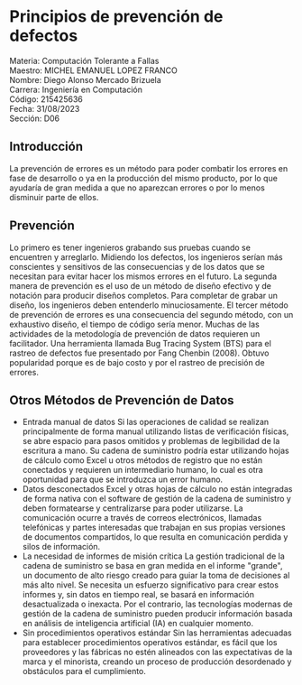 # Principios de prevención de defectos
Materia: Computación Tolerante a Fallas<br>
Maestro: MICHEL EMANUEL LOPEZ FRANCO<br>
Nombre: Diego Alonso Mercado Brizuela<br>
Carrera: Ingeniería en Computación<br>
Código: 215425636<br>
Fecha: 31/08/2023<br>
Sección: D06<br>

## Introducción
La prevención de errores es un método para poder combatir los errores en fase de desarrollo o ya en la producción del mismo producto, por lo que ayudaría de gran medida a que no aparezcan errores o por lo menos disminuir parte de ellos.
## Prevención
Lo primero es tener ingenieros grabando sus pruebas cuando se encuentren y arreglarlo. Midiendo los defectos, los ingenieros serían más conscientes y sensitivos de las consecuencias y de los datos que se necesitan para evitar hacer los mismos errores en el futuro.
La segunda manera de prevención es el uso de un método de diseño efectivo y de notación para producir diseños completos. Para completar de grabar un diseño, los ingenieros deben entenderlo minuciosamente.
El tercer método de prevención de errores es una consecuencia del segundo método, con un exhaustivo diseño, el tiempo de código sería menor. 
Muchas de las actividades de la metodología de prevención de datos requieren un facilitador. Una herramienta llamada Bug Tracing System (BTS) para el rastreo de defectos fue presentado por Fang Chenbin (2008). Obtuvo popularidad porque es de bajo costo y por el rastreo de precisión de errores.
## Otros Métodos de Prevención de Datos
- Entrada manual de datos
Si las operaciones de calidad se realizan principalmente de forma manual utilizando listas de verificación físicas, se abre espacio para pasos omitidos y problemas de legibilidad de la escritura a mano. Su cadena de suministro podría estar utilizando hojas de cálculo como Excel u otros métodos de registro que no están conectados y requieren un intermediario humano, lo cual es otra oportunidad para que se introduzca un error humano.
- Datos desconectados
Excel y otras hojas de cálculo no están integradas de forma nativa con el software de gestión de la cadena de suministro y deben formatearse y centralizarse para poder utilizarse. La comunicación ocurre a través de correos electrónicos, llamadas telefónicas y partes interesadas que trabajan en sus propias versiones de documentos compartidos, lo que resulta en comunicación perdida y silos de información.
- La necesidad de informes de misión crítica
La gestión tradicional de la cadena de suministro se basa en gran medida en el informe "grande", un documento de alto riesgo creado para guiar la toma de decisiones al más alto nivel. Se necesita un esfuerzo significativo para crear estos informes y, sin datos en tiempo real, se basará en información desactualizada o inexacta. Por el contrario, las tecnologías modernas de gestión de la cadena de suministro pueden producir información basada en análisis de inteligencia artificial (IA) en cualquier momento.
- Sin procedimientos operativos estándar
Sin las herramientas adecuadas para establecer procedimientos operativos estándar, es fácil que los proveedores y las fábricas no estén alineados con las expectativas de la marca y el minorista, creando un proceso de producción desordenado y obstáculos para el cumplimiento.
